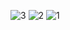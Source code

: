 ![3](https://github.com/username11384/PhysicsDepthStudy/assets/89377408/1d5d7126-955d-4187-95a9-36b513a4c2e1)
![2](https://github.com/username11384/PhysicsDepthStudy/assets/89377408/50fa784b-d157-41c5-ad11-57cdc11f67ca)
![1](https://github.com/username11384/PhysicsDepthStudy/assets/89377408/0ba28429-b8e2-4d14-a2dc-a9e4b7e62c5a)
